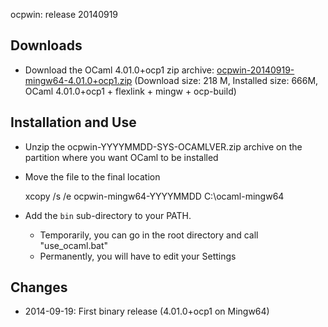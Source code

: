 ocpwin: release 20140919

## Downloads

* Download the OCaml 4.01.0+ocp1 zip archive: 
   [ocpwin-20140919-mingw64-4.01.0+ocp1.zip](http://www.ocamlpro.com/pub/ocpwin/ocpwin-builds/ocpwin-20140919-mingw64-4.01.0+ocp1.zip)
   (Download size: 218 M, Installed size: 666M, OCaml 4.01.0+ocp1 + flexlink + mingw + ocp-build)


## Installation and Use

* Unzip the ocpwin-YYYYMMDD-SYS-OCAMLVER.zip archive on the partition where
   you want OCaml to be installed
* Move the file to the final location

    xcopy /s /e ocpwin-mingw64-YYYYMMDD C:\ocaml-mingw64

* Add the `bin` sub-directory to your PATH.
  * Temporarily, you can go in the root directory and call "use_ocaml.bat"
  * Permanently, you will have to edit your Settings

## Changes

* 2014-09-19: First binary release (4.01.0+ocp1 on Mingw64)

  
